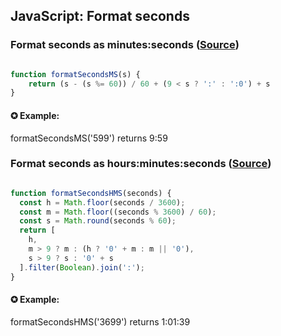 ## JavaScript: Format seconds

### Format seconds as minutes:seconds ([Source](https://stackoverflow.com/a/37770048/10132321))

```javascript

function formatSecondsMS(s) {
    return (s - (s %= 60)) / 60 + (9 < s ? ':' : ':0') + s
}

```
#### ✪ Example: 
formatSecondsMS('599') returns 9:59


### Format seconds as hours:minutes:seconds ([Source](https://stackoverflow.com/a/40350003/10132321))

```javascript

function formatSecondsHMS(seconds) {
  const h = Math.floor(seconds / 3600);
  const m = Math.floor((seconds % 3600) / 60);
  const s = Math.round(seconds % 60);
  return [
    h,
    m > 9 ? m : (h ? '0' + m : m || '0'),
    s > 9 ? s : '0' + s
  ].filter(Boolean).join(':');
}

```

#### ✪ Example: 
formatSecondsHMS('3699') returns 1:01:39
